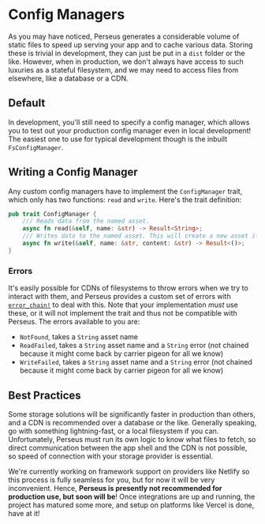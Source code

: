 # Config Managers

As you may have noticed, Perseus generates a considerable volume of static files to speed up serving your app and to cache various data. Storing these is trivial in development, they can just be put in a `dist` folder or the like. However, when in production, we don't always have access to such luxuries as a stateful filesystem, and we may need to access files from elsewhere, like a database or a CDN.

## Default

In development, you'll still need to specify a config manager, which allows you to test out your production config manager even in local development! The easiest one to use for typical development though is the inbuilt `FsConfigManager`.

## Writing a Config Manager

Any custom config managers have to implement the `ConfigManager` trait, which only has two functions: `read` and `write`. Here's the trait definition:

```rust
pub trait ConfigManager {
    /// Reads data from the named asset.
    async fn read(&self, name: &str) -> Result<String>;
    /// Writes data to the named asset. This will create a new asset if one doesn't exist already.
    async fn write(&self, name: &str, content: &str) -> Result<()>;
}
```

### Errors

It's easily possible for CDNs of filesystems to throw errors when we try to interact with them, and Perseus provides a custom set of errors with [`error_chain!`]() to deal with this. Note that your implementation _must_ use these, or it will not implement the trait and thus not be compatible with Perseus. The errors available to you are:

-   `NotFound`, takes a `String` asset name
-   `ReadFailed`, takes a `String` asset name and a `String` error (not chained because it might come back by carrier pigeon for all we know)
-   `WriteFailed`, takes a `String` asset name and a `String` error (not chained because it might come back by carrier pigeon for all we know)

## Best Practices

Some storage solutions will be significantly faster in production than others, and a CDN is recommended over a database or the like. Generally speaking, go with something lightning-fast, or a local filesystem if you can. Unfortunately, Perseus must run its own logic to know what files to fetch, so direct communication between the app shell and the CDN is not possible, so speed of connection with your storage provider is essential.

We're currently working on framework support on providers like Netlify so this process is fully seamless for you, but for now it will be very inconvenient. Hence, **Perseus is presently not recommended for production use, but soon will be**! Once integrations are up and running, the project has matured some more, and setup on platforms like Vercel is done, have at it!
